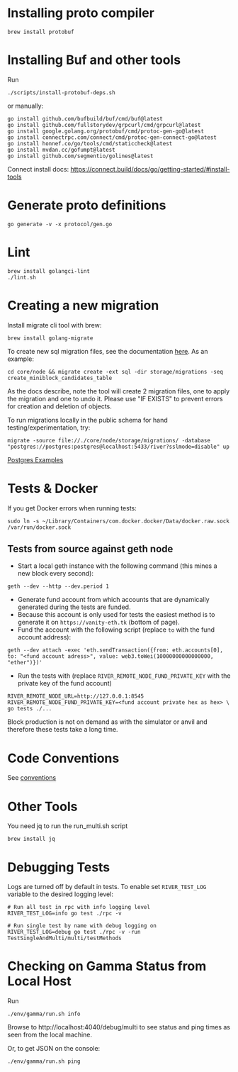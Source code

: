 # Installing proto compiler

    brew install protobuf

# Installing Buf and other tools

Run

    ./scripts/install-protobuf-deps.sh

or manually:

    go install github.com/bufbuild/buf/cmd/buf@latest
    go install github.com/fullstorydev/grpcurl/cmd/grpcurl@latest
    go install google.golang.org/protobuf/cmd/protoc-gen-go@latest
    go install connectrpc.com/connect/cmd/protoc-gen-connect-go@latest
    go install honnef.co/go/tools/cmd/staticcheck@latest
    go install mvdan.cc/gofumpt@latest
    go install github.com/segmentio/golines@latest

Connect install docs: https://connect.build/docs/go/getting-started/#install-tools

# Generate proto definitions

    go generate -v -x protocol/gen.go

# Lint

    brew install golangci-lint
    ./lint.sh

# Creating a new migration

Install migrate cli tool with brew:

    brew install golang-migrate

To create new sql migration files, see the documentation [here](https://github.com/golang-migrate/migrate/blob/master/GETTING_STARTED.md). As an example:

`cd core/node && migrate create -ext sql -dir storage/migrations -seq create_miniblock_candidates_table`

As the docs describe, note the tool will create 2 migration files, one to apply the migration and one to undo it. Please use "IF EXISTS" to prevent errors for creation and deletion of objects.

To run migrations locally in the public schema for hand testing/experimentation, try:

`migrate -source file://./core/node/storage/migrations/ -database "postgres://postgres:postgres@localhost:5433/river?sslmode=disable" up`

[Postgres Examples](https://github.com/golang-migrate/migrate/blob/master/database/postgres/TUTORIAL.md)

# Tests & Docker

If you get Docker errors when running tests:

    sudo ln -s ~/Library/Containers/com.docker.docker/Data/docker.raw.sock /var/run/docker.sock

## Tests from source against geth node

- Start a local geth instance with the following command (this mines a new block every second):

```
geth --dev --http --dev.period 1
```

- Generate fund account from which accounts that are dynamically generated during the tests are funded.
- Because this account is only used for tests the easiest method is to generate it on `https://vanity-eth.tk` (bottom of page).
- Fund the account with the following script (replace `to` with the fund account address):

```
geth --dev attach -exec 'eth.sendTransaction({from: eth.accounts[0], to: "<fund account adress>", value: web3.toWei(10000000000000000, "ether")})'
```

- Run the tests with (replace `RIVER_REMOTE_NODE_FUND_PRIVATE_KEY` with the private key of the fund account)

```
RIVER_REMOTE_NODE_URL=http://127.0.0.1:8545 RIVER_REMOTE_NODE_FUND_PRIVATE_KEY=<fund account private hex as hex> \
go tests ./...
```

Block production is not on demand as with the simulator or anvil and therefore these tests take a long time.

# Code Conventions

See [conventions](conventions.md)

# Other Tools

You need jq to run the run_multi.sh script

    brew install jq

# Debugging Tests

Logs are turned off by default in tests. To enable set `RIVER_TEST_LOG` variable to the desired logging level:

    # Run all test in rpc with info logging level
    RIVER_TEST_LOG=info go test ./rpc -v

    # Run single test by name with debug logging on
    RIVER_TEST_LOG=debug go test ./rpc -v -run TestSingleAndMulti/multi/testMethods

# Checking on Gamma Status from Local Host

Run

    ./env/gamma/run.sh info

Browse to http://localhost:4040/debug/multi to see status and ping times as seen from the local machine.

Or, to get JSON on the console:

    ./env/gamma/run.sh ping
